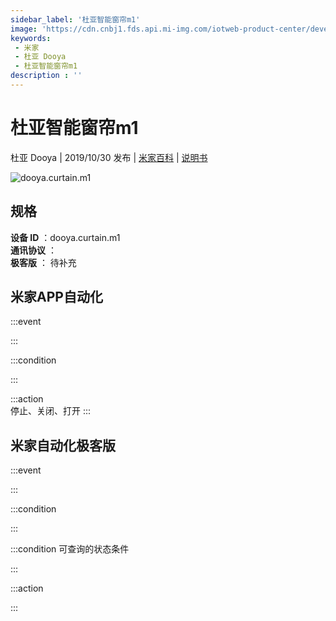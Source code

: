 ```yaml
---
sidebar_label: '杜亚智能窗帘m1'
image: 'https://cdn.cnbj1.fds.api.mi-img.com/iotweb-product-center/developer_1571792584078xeYuIFnz.png?GalaxyAccessKeyId=AKVGLQWBOVIRQ3XLEW&Expires=9223372036854775807&Signature=kqUzrRg5dIUjc221dhca8ASPg5Q='
keywords: 
 - 米家
 - 杜亚 Dooya
 - 杜亚智能窗帘m1
description : ''
---
```

# 杜亚智能窗帘m1

杜亚 Dooya | 2019/10/30 发布 | [米家百科](https://home.mi.com/webapp/content/baike/product/index.html?model=dooya.curtain.m1) | [说明书](https://home.mi.com/views/introduction.html?model=dooya.curtain.m1&region=cn)

![dooya.curtain.m1](https://cdn.cnbj1.fds.api.mi-img.com/iotweb-product-center/developer_1571792584078xeYuIFnz.png?GalaxyAccessKeyId=AKVGLQWBOVIRQ3XLEW&Expires=9223372036854775807&Signature=kqUzrRg5dIUjc221dhca8ASPg5Q=)

## 规格  
> 
**设备 ID** ：dooya.curtain.m1  
**通讯协议** ：  
**极客版**  ： 待补充 


## 米家APP自动化  

:::event  

:::

:::condition  

:::

:::action   
停止、关闭、打开
:::

## 米家自动化极客版  

:::event  

:::

:::condition  

:::

:::condition 可查询的状态条件  

:::

:::action  

:::

        
